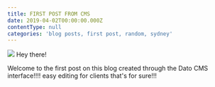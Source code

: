 ```yaml
---
title: FIRST POST FROM CMS
date: 2019-04-02T00:00:00.000Z
contentType: null
categories: 'blog posts, first post, random, sydney'
---
```


![](https://www.datocms-assets.com/10914/1554187909-profilepic.png)
Hey there!

Welcome to the first post on this blog created through the Dato CMS interface!!!! easy editing for clients that's for sure!!!
